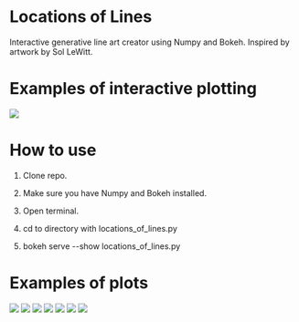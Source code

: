 # Locations of Lines
Interactive generative line art creator using Numpy and Bokeh. Inspired by artwork by Sol LeWitt.

# Examples of interactive plotting
![](images/locations_of_lines.gif)

# How to use
1. Clone repo.

2. Make sure you have Numpy and Bokeh installed.

3. Open terminal.

4. cd to directory with locations_of_lines.py

5. bokeh serve --show locations_of_lines.py

# Examples of plots
![](images/01.png)
![](images/03.png)
![](images/07.png)
![](images/05.png)
![](images/04.png)
![](images/06.png)
![](images/02.png)
